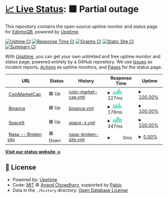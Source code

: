 # [📈 Live Status](https://demo.upptime.js.org): <!--live status--> **🟧 Partial outage**

This repository contains the open-source uptime monitor and status page for [EdinhoQB](https://demo.upptime.js.org), powered by [Upptime](https://github.com/upptime/upptime).

[![Uptime CI](https://github.com/EdisonBenavides/Taller2GHA/workflows/Uptime%20CI/badge.svg)](https://github.com/EdisonBenavides/Taller2GHA/actions?query=workflow%3A%22Uptime+CI%22)
[![Response Time CI](https://github.com/EdisonBenavides/Taller2GHA/workflows/Response%20Time%20CI/badge.svg)](https://github.com/EdisonBenavides/Taller2GHA/actions?query=workflow%3A%22Response+Time+CI%22)
[![Graphs CI](https://github.com/EdisonBenavides/Taller2GHA/workflows/Graphs%20CI/badge.svg)](https://github.com/EdisonBenavides/Taller2GHA/actions?query=workflow%3A%22Graphs+CI%22)
[![Static Site CI](https://github.com/EdisonBenavides/Taller2GHA/workflows/Static%20Site%20CI/badge.svg)](https://github.com/EdisonBenavides/Taller2GHA/actions?query=workflow%3A%22Static+Site+CI%22)
[![Summary CI](https://github.com/EdisonBenavides/Taller2GHA/workflows/Summary%20CI/badge.svg)](https://github.com/EdisonBenavides/Taller2GHA/actions?query=workflow%3A%22Summary+CI%22)

With [Upptime](https://upptime.js.org), you can get your own unlimited and free uptime monitor and status page, powered entirely by a GitHub repository. We use [Issues](https://github.com/EdisonBenavides/Taller2GHA/issues) as incident reports, [Actions](https://github.com/EdisonBenavides/Taller2GHA/actions) as uptime monitors, and [Pages](https://demo.upptime.js.org) for the status page.

<!--start: status pages-->
<!-- This summary is generated by Upptime (https://github.com/upptime/upptime) -->
<!-- Do not edit this manually, your changes will be overwritten -->
<!-- prettier-ignore -->
| URL | Status | History | Response Time | Uptime |
| --- | ------ | ------- | ------------- | ------ |
| <img alt="" src="https://icons.duckduckgo.com/ip3/coinmarketcap.com.ico" height="13"> [CoinMarketCap](https://coinmarketcap.com/es/) | 🟩 Up | [coin-market-cap.yml](https://github.com/EdisonBenavides/Taller2GHA/commits/HEAD/history/coin-market-cap.yml) | <details><summary><img alt="Response time graph" src="./graphs/coin-market-cap/response-time-week.png" height="20"> 227ms</summary><br><a href="https://demo.upptime.js.org/history/coin-market-cap"><img alt="Response time 205" src="https://img.shields.io/endpoint?url=https%3A%2F%2Fraw.githubusercontent.com%2FEdisonBenavides%2FTaller2GHA%2FHEAD%2Fapi%2Fcoin-market-cap%2Fresponse-time.json"></a><br><a href="https://demo.upptime.js.org/history/coin-market-cap"><img alt="24-hour response time 176" src="https://img.shields.io/endpoint?url=https%3A%2F%2Fraw.githubusercontent.com%2FEdisonBenavides%2FTaller2GHA%2FHEAD%2Fapi%2Fcoin-market-cap%2Fresponse-time-day.json"></a><br><a href="https://demo.upptime.js.org/history/coin-market-cap"><img alt="7-day response time 227" src="https://img.shields.io/endpoint?url=https%3A%2F%2Fraw.githubusercontent.com%2FEdisonBenavides%2FTaller2GHA%2FHEAD%2Fapi%2Fcoin-market-cap%2Fresponse-time-week.json"></a><br><a href="https://demo.upptime.js.org/history/coin-market-cap"><img alt="30-day response time 205" src="https://img.shields.io/endpoint?url=https%3A%2F%2Fraw.githubusercontent.com%2FEdisonBenavides%2FTaller2GHA%2FHEAD%2Fapi%2Fcoin-market-cap%2Fresponse-time-month.json"></a><br><a href="https://demo.upptime.js.org/history/coin-market-cap"><img alt="1-year response time 205" src="https://img.shields.io/endpoint?url=https%3A%2F%2Fraw.githubusercontent.com%2FEdisonBenavides%2FTaller2GHA%2FHEAD%2Fapi%2Fcoin-market-cap%2Fresponse-time-year.json"></a></details> | <details><summary><a href="https://demo.upptime.js.org/history/coin-market-cap">100.00%</a></summary><a href="https://demo.upptime.js.org/history/coin-market-cap"><img alt="All-time uptime 100.00%" src="https://img.shields.io/endpoint?url=https%3A%2F%2Fraw.githubusercontent.com%2FEdisonBenavides%2FTaller2GHA%2FHEAD%2Fapi%2Fcoin-market-cap%2Fuptime.json"></a><br><a href="https://demo.upptime.js.org/history/coin-market-cap"><img alt="24-hour uptime 100.00%" src="https://img.shields.io/endpoint?url=https%3A%2F%2Fraw.githubusercontent.com%2FEdisonBenavides%2FTaller2GHA%2FHEAD%2Fapi%2Fcoin-market-cap%2Fuptime-day.json"></a><br><a href="https://demo.upptime.js.org/history/coin-market-cap"><img alt="7-day uptime 100.00%" src="https://img.shields.io/endpoint?url=https%3A%2F%2Fraw.githubusercontent.com%2FEdisonBenavides%2FTaller2GHA%2FHEAD%2Fapi%2Fcoin-market-cap%2Fuptime-week.json"></a><br><a href="https://demo.upptime.js.org/history/coin-market-cap"><img alt="30-day uptime 100.00%" src="https://img.shields.io/endpoint?url=https%3A%2F%2Fraw.githubusercontent.com%2FEdisonBenavides%2FTaller2GHA%2FHEAD%2Fapi%2Fcoin-market-cap%2Fuptime-month.json"></a><br><a href="https://demo.upptime.js.org/history/coin-market-cap"><img alt="1-year uptime 100.00%" src="https://img.shields.io/endpoint?url=https%3A%2F%2Fraw.githubusercontent.com%2FEdisonBenavides%2FTaller2GHA%2FHEAD%2Fapi%2Fcoin-market-cap%2Fuptime-year.json"></a></details>
| <img alt="" src="https://icons.duckduckgo.com/ip3/www.binance.com.ico" height="13"> [Binance](https://www.binance.com/es) | 🟩 Up | [binance.yml](https://github.com/EdisonBenavides/Taller2GHA/commits/HEAD/history/binance.yml) | <details><summary><img alt="Response time graph" src="./graphs/binance/response-time-week.png" height="20"> 176ms</summary><br><a href="https://demo.upptime.js.org/history/binance"><img alt="Response time 175" src="https://img.shields.io/endpoint?url=https%3A%2F%2Fraw.githubusercontent.com%2FEdisonBenavides%2FTaller2GHA%2FHEAD%2Fapi%2Fbinance%2Fresponse-time.json"></a><br><a href="https://demo.upptime.js.org/history/binance"><img alt="24-hour response time 149" src="https://img.shields.io/endpoint?url=https%3A%2F%2Fraw.githubusercontent.com%2FEdisonBenavides%2FTaller2GHA%2FHEAD%2Fapi%2Fbinance%2Fresponse-time-day.json"></a><br><a href="https://demo.upptime.js.org/history/binance"><img alt="7-day response time 176" src="https://img.shields.io/endpoint?url=https%3A%2F%2Fraw.githubusercontent.com%2FEdisonBenavides%2FTaller2GHA%2FHEAD%2Fapi%2Fbinance%2Fresponse-time-week.json"></a><br><a href="https://demo.upptime.js.org/history/binance"><img alt="30-day response time 175" src="https://img.shields.io/endpoint?url=https%3A%2F%2Fraw.githubusercontent.com%2FEdisonBenavides%2FTaller2GHA%2FHEAD%2Fapi%2Fbinance%2Fresponse-time-month.json"></a><br><a href="https://demo.upptime.js.org/history/binance"><img alt="1-year response time 175" src="https://img.shields.io/endpoint?url=https%3A%2F%2Fraw.githubusercontent.com%2FEdisonBenavides%2FTaller2GHA%2FHEAD%2Fapi%2Fbinance%2Fresponse-time-year.json"></a></details> | <details><summary><a href="https://demo.upptime.js.org/history/binance">100.00%</a></summary><a href="https://demo.upptime.js.org/history/binance"><img alt="All-time uptime 100.00%" src="https://img.shields.io/endpoint?url=https%3A%2F%2Fraw.githubusercontent.com%2FEdisonBenavides%2FTaller2GHA%2FHEAD%2Fapi%2Fbinance%2Fuptime.json"></a><br><a href="https://demo.upptime.js.org/history/binance"><img alt="24-hour uptime 100.00%" src="https://img.shields.io/endpoint?url=https%3A%2F%2Fraw.githubusercontent.com%2FEdisonBenavides%2FTaller2GHA%2FHEAD%2Fapi%2Fbinance%2Fuptime-day.json"></a><br><a href="https://demo.upptime.js.org/history/binance"><img alt="7-day uptime 100.00%" src="https://img.shields.io/endpoint?url=https%3A%2F%2Fraw.githubusercontent.com%2FEdisonBenavides%2FTaller2GHA%2FHEAD%2Fapi%2Fbinance%2Fuptime-week.json"></a><br><a href="https://demo.upptime.js.org/history/binance"><img alt="30-day uptime 100.00%" src="https://img.shields.io/endpoint?url=https%3A%2F%2Fraw.githubusercontent.com%2FEdisonBenavides%2FTaller2GHA%2FHEAD%2Fapi%2Fbinance%2Fuptime-month.json"></a><br><a href="https://demo.upptime.js.org/history/binance"><img alt="1-year uptime 100.00%" src="https://img.shields.io/endpoint?url=https%3A%2F%2Fraw.githubusercontent.com%2FEdisonBenavides%2FTaller2GHA%2FHEAD%2Fapi%2Fbinance%2Fuptime-year.json"></a></details>
| <img alt="" src="https://icons.duckduckgo.com/ip3/www.spacex.com.ico" height="13"> [SpaceX](https://www.spacex.com/) | 🟩 Up | [space-x.yml](https://github.com/EdisonBenavides/Taller2GHA/commits/HEAD/history/space-x.yml) | <details><summary><img alt="Response time graph" src="./graphs/space-x/response-time-week.png" height="20"> 447ms</summary><br><a href="https://demo.upptime.js.org/history/space-x"><img alt="Response time 397" src="https://img.shields.io/endpoint?url=https%3A%2F%2Fraw.githubusercontent.com%2FEdisonBenavides%2FTaller2GHA%2FHEAD%2Fapi%2Fspace-x%2Fresponse-time.json"></a><br><a href="https://demo.upptime.js.org/history/space-x"><img alt="24-hour response time 366" src="https://img.shields.io/endpoint?url=https%3A%2F%2Fraw.githubusercontent.com%2FEdisonBenavides%2FTaller2GHA%2FHEAD%2Fapi%2Fspace-x%2Fresponse-time-day.json"></a><br><a href="https://demo.upptime.js.org/history/space-x"><img alt="7-day response time 447" src="https://img.shields.io/endpoint?url=https%3A%2F%2Fraw.githubusercontent.com%2FEdisonBenavides%2FTaller2GHA%2FHEAD%2Fapi%2Fspace-x%2Fresponse-time-week.json"></a><br><a href="https://demo.upptime.js.org/history/space-x"><img alt="30-day response time 397" src="https://img.shields.io/endpoint?url=https%3A%2F%2Fraw.githubusercontent.com%2FEdisonBenavides%2FTaller2GHA%2FHEAD%2Fapi%2Fspace-x%2Fresponse-time-month.json"></a><br><a href="https://demo.upptime.js.org/history/space-x"><img alt="1-year response time 397" src="https://img.shields.io/endpoint?url=https%3A%2F%2Fraw.githubusercontent.com%2FEdisonBenavides%2FTaller2GHA%2FHEAD%2Fapi%2Fspace-x%2Fresponse-time-year.json"></a></details> | <details><summary><a href="https://demo.upptime.js.org/history/space-x">100.00%</a></summary><a href="https://demo.upptime.js.org/history/space-x"><img alt="All-time uptime 99.96%" src="https://img.shields.io/endpoint?url=https%3A%2F%2Fraw.githubusercontent.com%2FEdisonBenavides%2FTaller2GHA%2FHEAD%2Fapi%2Fspace-x%2Fuptime.json"></a><br><a href="https://demo.upptime.js.org/history/space-x"><img alt="24-hour uptime 100.00%" src="https://img.shields.io/endpoint?url=https%3A%2F%2Fraw.githubusercontent.com%2FEdisonBenavides%2FTaller2GHA%2FHEAD%2Fapi%2Fspace-x%2Fuptime-day.json"></a><br><a href="https://demo.upptime.js.org/history/space-x"><img alt="7-day uptime 100.00%" src="https://img.shields.io/endpoint?url=https%3A%2F%2Fraw.githubusercontent.com%2FEdisonBenavides%2FTaller2GHA%2FHEAD%2Fapi%2Fspace-x%2Fuptime-week.json"></a><br><a href="https://demo.upptime.js.org/history/space-x"><img alt="30-day uptime 99.96%" src="https://img.shields.io/endpoint?url=https%3A%2F%2Fraw.githubusercontent.com%2FEdisonBenavides%2FTaller2GHA%2FHEAD%2Fapi%2Fspace-x%2Fuptime-month.json"></a><br><a href="https://demo.upptime.js.org/history/space-x"><img alt="1-year uptime 99.96%" src="https://img.shields.io/endpoint?url=https%3A%2F%2Fraw.githubusercontent.com%2FEdisonBenavides%2FTaller2GHA%2FHEAD%2Fapi%2Fspace-x%2Fuptime-year.json"></a></details>
| <img alt="" src="https://icons.duckduckgo.com/ip3/www.nasaec.gov.ico" height="13"> [Nasa -- Broken site](https://www.nasaec.gov/) | 🟥 Down | [nasa-broken-site.yml](https://github.com/EdisonBenavides/Taller2GHA/commits/HEAD/history/nasa-broken-site.yml) | <details><summary><img alt="Response time graph" src="./graphs/nasa-broken-site/response-time-week.png" height="20"> 0ms</summary><br><a href="https://demo.upptime.js.org/history/nasa-broken-site"><img alt="Response time 0" src="https://img.shields.io/endpoint?url=https%3A%2F%2Fraw.githubusercontent.com%2FEdisonBenavides%2FTaller2GHA%2FHEAD%2Fapi%2Fnasa-broken-site%2Fresponse-time.json"></a><br><a href="https://demo.upptime.js.org/history/nasa-broken-site"><img alt="24-hour response time 0" src="https://img.shields.io/endpoint?url=https%3A%2F%2Fraw.githubusercontent.com%2FEdisonBenavides%2FTaller2GHA%2FHEAD%2Fapi%2Fnasa-broken-site%2Fresponse-time-day.json"></a><br><a href="https://demo.upptime.js.org/history/nasa-broken-site"><img alt="7-day response time 0" src="https://img.shields.io/endpoint?url=https%3A%2F%2Fraw.githubusercontent.com%2FEdisonBenavides%2FTaller2GHA%2FHEAD%2Fapi%2Fnasa-broken-site%2Fresponse-time-week.json"></a><br><a href="https://demo.upptime.js.org/history/nasa-broken-site"><img alt="30-day response time 0" src="https://img.shields.io/endpoint?url=https%3A%2F%2Fraw.githubusercontent.com%2FEdisonBenavides%2FTaller2GHA%2FHEAD%2Fapi%2Fnasa-broken-site%2Fresponse-time-month.json"></a><br><a href="https://demo.upptime.js.org/history/nasa-broken-site"><img alt="1-year response time 0" src="https://img.shields.io/endpoint?url=https%3A%2F%2Fraw.githubusercontent.com%2FEdisonBenavides%2FTaller2GHA%2FHEAD%2Fapi%2Fnasa-broken-site%2Fresponse-time-year.json"></a></details> | <details><summary><a href="https://demo.upptime.js.org/history/nasa-broken-site">0.00%</a></summary><a href="https://demo.upptime.js.org/history/nasa-broken-site"><img alt="All-time uptime 0.00%" src="https://img.shields.io/endpoint?url=https%3A%2F%2Fraw.githubusercontent.com%2FEdisonBenavides%2FTaller2GHA%2FHEAD%2Fapi%2Fnasa-broken-site%2Fuptime.json"></a><br><a href="https://demo.upptime.js.org/history/nasa-broken-site"><img alt="24-hour uptime 0.00%" src="https://img.shields.io/endpoint?url=https%3A%2F%2Fraw.githubusercontent.com%2FEdisonBenavides%2FTaller2GHA%2FHEAD%2Fapi%2Fnasa-broken-site%2Fuptime-day.json"></a><br><a href="https://demo.upptime.js.org/history/nasa-broken-site"><img alt="7-day uptime 0.00%" src="https://img.shields.io/endpoint?url=https%3A%2F%2Fraw.githubusercontent.com%2FEdisonBenavides%2FTaller2GHA%2FHEAD%2Fapi%2Fnasa-broken-site%2Fuptime-week.json"></a><br><a href="https://demo.upptime.js.org/history/nasa-broken-site"><img alt="30-day uptime 0.00%" src="https://img.shields.io/endpoint?url=https%3A%2F%2Fraw.githubusercontent.com%2FEdisonBenavides%2FTaller2GHA%2FHEAD%2Fapi%2Fnasa-broken-site%2Fuptime-month.json"></a><br><a href="https://demo.upptime.js.org/history/nasa-broken-site"><img alt="1-year uptime 0.00%" src="https://img.shields.io/endpoint?url=https%3A%2F%2Fraw.githubusercontent.com%2FEdisonBenavides%2FTaller2GHA%2FHEAD%2Fapi%2Fnasa-broken-site%2Fuptime-year.json"></a></details>

<!--end: status pages-->

[**Visit our status website →**](https://demo.upptime.js.org)

## 📄 License

- Powered by: [Upptime](https://github.com/upptime/upptime)
- Code: [MIT](./LICENSE) © [Anand Chowdhary](https://anandchowdhary.com), supported by [Pabio](https://pabio.com)
- Data in the `./history` directory: [Open Database License](https://opendatacommons.org/licenses/odbl/1-0/)
